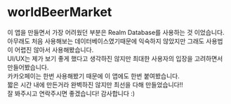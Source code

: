 # worldBeerMarket
이 앱을 만들면서 가장 어려웠던 부분은 Realm Database를 사용하는 것 이었습니다.  
아무래도 처음 사용해보는 데이터베이스였기때문에 익숙하지 않았지만 그래도 사용법이 어렵진 않아서 사용해봤습니다.  
UI/UX는 제가 보기 좋게 했다고 생각하진 않지만 최대한 사용자의 입장을 고려하면서 만들어봤습니다.  
카카오페이는 한번 사용해봤기 때문에 이 앱에도 한번 붙여봤습니다.  
짧은 시간 내에 만든거라 완벽하진 않지만 최선을 다해 만들었습니다!!  
잘 봐주시고 연락주시면 좋겠습니다! 감사합니다 :)

